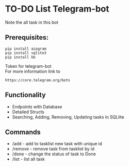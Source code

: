 # TO-DO List Telegram-bot

Note the all task in this bot


## Prerequisites:
```
pip install aiogram
pip install sqlite3
pip install kb

````
Token for telegram-bot  
For more information link to 
    
```
https://core.telegram.org/bots
``` 



## Functionality


- Endpoints with Database 
- Detailed Structs
- Searching, Adding, Removing, Updating tasks in SQLlite

## Commands

- /add  - add to tasklist new task with unique id
- /remove - remove task from tasklist by id
- /done - change the status of task to Done
- /list  - list all task





